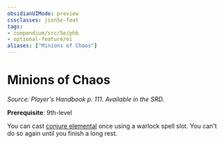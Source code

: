 ```yaml
---
obsidianUIMode: preview
cssclasses: json5e-feat
tags:
- compendium/src/5e/phb
- optional-feature/ei
aliases: ["Minions of Chaos"]
---
```

# Minions of Chaos
*Source: Player's Handbook p. 111. Available in the SRD.*  

**Prerequisite**: 9th-level

You can cast [conjure elemental](/Systems/5e/spells/conjure-elemental.md) once using a warlock spell slot. You can't do so again until you finish a long rest.